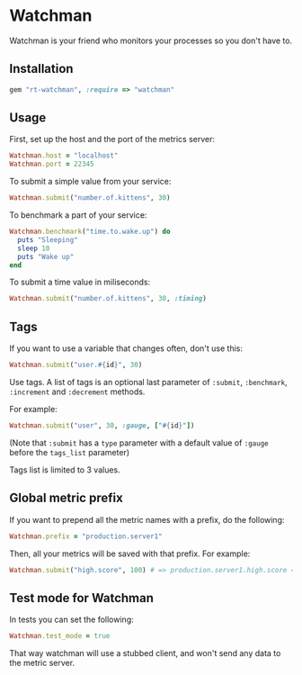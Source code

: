 # Watchman

Watchman is your friend who monitors your processes so you don't have to.

## Installation

``` ruby
gem "rt-watchman", :require => "watchman"
```

## Usage

First, set up the host and the port of the metrics server:

``` ruby
Watchman.host = "localhost"
Watchman.port = 22345
```

To submit a simple value from your service:

``` ruby
Watchman.submit("number.of.kittens", 30)
```

To benchmark a part of your service:

``` ruby
Watchman.benchmark("time.to.wake.up") do
  puts "Sleeping"
  sleep 10
  puts "Wake up"
end
```

To submit a time value in miliseconds:

``` ruby
Watchman.submit("number.of.kittens", 30, :timing)
```

## Tags

If you want to use a variable that changes often, don't use this:

``` ruby
Watchman.submit("user.#{id}", 30)
```

Use tags. A list of tags is an optional last parameter of `:submit`, `:benchmark`,
`:increment` and `:decrement` methods.

For example:

``` ruby
Watchman.submit("user", 30, :gauge, ["#{id}"])
```

(Note that `:submit` has a `type` parameter with a default value of `:gauge`
before the `tags_list` parameter)

Tags list is limited to 3 values.

## Global metric prefix

If you want to prepend all the metric names with a prefix, do the following:

``` ruby
Watchman.prefix = "production.server1"
```

Then, all your metrics will be saved with that prefix. For example:

``` ruby
Watchman.submit("high.score", 100) # => production.server1.high.score = 100
```

## Test mode for Watchman

In tests you can set the following:

``` ruby
Watchman.test_mode = true
```

That way watchman will use a stubbed client, and won't send any data to the
metric server.
